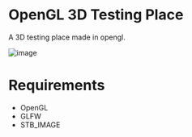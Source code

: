# OpenGL 3D Testing Place

A 3D testing place made in opengl.

![image](https://github.com/user-attachments/assets/624da844-e73b-4f32-a071-108898539152)

# Requirements

- OpenGL
- GLFW
- STB_IMAGE
